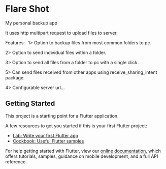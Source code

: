 # Flare Shot

My personal backup app

It uses http multipart request to upload files to server.

Features:-
1> Option to backup files from most common folders to pc.

2> Option to send individual files within a folder.

3> Option to send all files from a folder to pc with a single click.

5> Can send files received from other apps using receive_sharing_intent package.

4> Configurable server url...


## Getting Started

This project is a starting point for a Flutter application.

A few resources to get you started if this is your first Flutter project:

- [Lab: Write your first Flutter app](https://flutter.dev/docs/get-started/codelab)
- [Cookbook: Useful Flutter samples](https://flutter.dev/docs/cookbook)

For help getting started with Flutter, view our
[online documentation](https://flutter.dev/docs), which offers tutorials,
samples, guidance on mobile development, and a full API reference.
